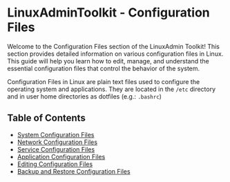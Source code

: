 # LinuxAdminToolkit - Configuration Files

Welcome to the Configuration Files section of the LinuxAdmin Toolkit! This section provides detailed information on various configuration files in Linux. This guide will help you learn how to edit, manage, and understand the essential configuration files that control the behavior of the system.

Configuration Files in Linux are plain text files used to configure the operating system and applications. They are located in the `/etc` directory and in user home directories as dotfiles (e.g.: `.bashrc`)

## Table of Contents

- [System Configuration Files]()
- [Network Configuration Files]()
- [Service Configuration Files]()
- [Application Configuration Files]()
- [Editing Configuration Files]()
- [Backup and Restore Configuration Files]()

